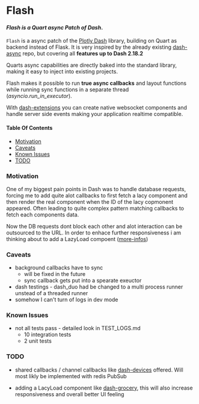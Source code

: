 # Flash

#### *Flash is a Quart async Patch of Dash*.

`Flash` is a async patch of the [Plotly Dash](https://github.com/plotly/dash) library, building on Quart as backend instead of Flask. It is very inspired by the already existing [dash-async](https://github.com/snehilvj/async-dash) repo, but covering all **features up to Dash 2.18.2**

Quarts async capabilities are directly baked into the standard library, making it easy to inject into existing projects. 

Flash makes it possible to run **true async callbacks** and layout functions while running sync functions in a separate thread (_asyncio.run_in_executor_).

With [dash-extensions](https://www.dash-extensions.com/) you can create native websocket components and handle server side events making your application realtime compatible. 

#### Table Of Contents
- [Motivation]('#motivation')
- [Caveats](#caveats)
- [Known Issues](#known-issues)
- [TODO](#todo)

### Motivation
One of my biggest pain points in Dash was to handle database requests, forcing me to add quite alot callbacks to first fetch a lacy component and then render the real component when the ID of the lacy copmonent appeared. Often leading to quite complex pattern matching callbacks to fetch each components data. 


Now the DB requests dont block each other and alot interaction can be outsourced to the URL. In order to enhace further responsiveness i am thinking about to add a LazyLoad compoent ([more-infos]('#TODO'))

### Caveats
- background callbacks have to sync
    - will be fixed in the future
    - sync callback gets put into a spearate exeuctor
- dash testings - dash_duo had be changed to a multi process runner unstead of a threaded runner
- somehow I can't turn of logs in dev mode

### Known Issues
- not all tests pass - detailed look in TEST_LOGS.md 
    - 10 integration tests
    - 2 unit tests
### TODO
- shared callbacks / channel callbacks like [dash-devices](https://github.com/richlegrand/dash_devices) offered. Will most likly be implemented with redis PubSub

- adding a LacyLoad component like [dash-grocery](https://github.com/IcToxi/dash-grocery), this will also increase responsiveness and overall better UI feeling